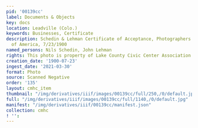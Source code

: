 ```yaml
---
pid: '00139cc'
label: Documents & Objects
key: docs
location: Leadville (Colo.)
keywords: Businesses, Certificate
description: Schedin & Lehman Certificate of Acceptance, Photographers Association
  of America, 7/23/1900
named_persons: Nils Schedin, John Lehman
rights: This photo is property of Lake County Civic Center Association.
creation_date: '1900-07-23'
ingest_date: '2021-03-30'
format: Photo
source: Scanned Negative
order: '135'
layout: cmhc_item
thumbnail: "/img/derivatives/iiif/images/00139cc/full/250,/0/default.jpg"
full: "/img/derivatives/iiif/images/00139cc/full/1140,/0/default.jpg"
manifest: "/img/derivatives/iiif/00139cc/manifest.json"
collection: cmhc
! '': 
---
```

